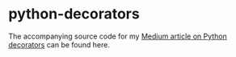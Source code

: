 # python-decorators
The accompanying source code for my [Medium article on Python decorators](https://medium.com/itnext/python-decorators-demystified-cef81d7e986d) can be found here.
